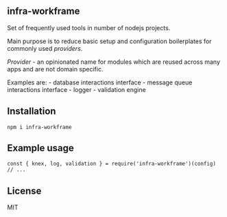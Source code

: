 ## infra-workframe

Set of frequently used tools in number of nodejs projects.

Main purpose is to reduce basic setup and configuration boilerplates for commonly used *providers*.

*Provider* - an opinionated name for modules which are reused across many apps and are not domain specific.

Examples are:
	- database interactions interface
	- message queue interactions interface
	- logger
	- validation engine

## Installation
```
npm i infra-workframe
```

## Example usage
```
const { knex, log, validation } = require('infra-workframe')(config)
// ...
```

## License
MIT
